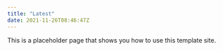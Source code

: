 ```yaml
---
title: "Latest"
date: 2021-11-26T08:46:47Z
---
```


This is a placeholder page that shows you how to use this template site.

